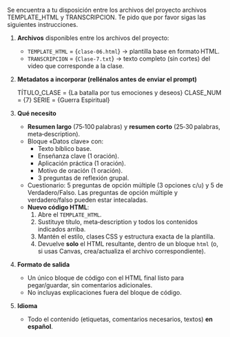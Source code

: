 Se encuentra a tu disposición entre los archivos del proyecto archivos TEMPLATE_HTML y TRANSCRIPCION. Te pido que por favor sigas las siguientes instrucciones.

1. **Archivos** disponibles entre los archivos del proyecto:
    * `TEMPLATE_HTML` = {`clase-06.html`} → plantilla base en formato HTML.
    * `TRANSCRIPCION` = {`Clase-7.txt`} → texto completo (sin cortes) del video que corresponde a la clase.

2. **Metadatos a incorporar (rellénalos antes de enviar el prompt)**

    TÍTULO_CLASE = {La batalla por tus emociones y deseos}
    CLASE_NUM = {7}
    SERIE = {Guerra Espiritual}

3. **Qué necesito**

    * **Resumen largo** (75‑100 palabras) y **resumen corto** (25‑30 palabras, meta‑description).
    * Bloque «Datos clave» con:
        - Texto bíblico base.
        - Enseñanza clave (1 oración).
        - Aplicación práctica (1 oración).
        - Motivo de oración (1 oración).
        - 3 preguntas de reflexión grupal.
    * Cuestionario: 5 preguntas de opción múltiple (3 opciones c/u) y 5 de Verdadero/Falso. Las preguntas de opción múltiple y verdadero/falso pueden estar intecaladas.
    * **Nuevo código HTML**:
        1. Abre el `TEMPLATE_HTML`.
        2. Sustituye título, meta‑description y todos los contenidos indicados arriba.
        3. Mantén el estilo, clases CSS y estructura exacta de la plantilla.
        4. Devuelve **solo** el HTML resultante, dentro de un bloque `html` (o, si usas Canvas, crea/actualiza el archivo correspondiente).

4. **Formato de salida**
    * Un único bloque de código con el HTML final listo para pegar/guardar, sin comentarios adicionales.
    * No incluyas explicaciones fuera del bloque de código.

5. **Idioma**
    * Todo el contenido (etiquetas, comentarios necesarios, textos) **en español**.